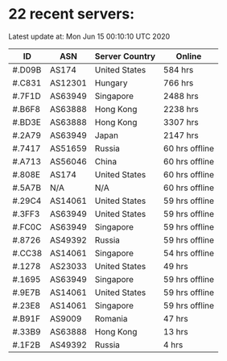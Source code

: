 # 22 recent servers:

Latest update at: Mon Jun 15 00:10:10 UTC 2020

| ID | ASN | Server Country | Online |
| -- | --- | -------------- | ------ |
| #.D09B | AS174 | United States | 584 hrs |
| #.C831 | AS12301 | Hungary | 766 hrs |
| #.7F1D | AS63949 | Singapore | 2488 hrs |
| #.B6F8 | AS63888 | Hong Kong | 2238 hrs |
| #.BD3E | AS63888 | Hong Kong | 3307 hrs |
| #.2A79 | AS63949 | Japan | 2147 hrs |
| #.7417 | AS51659 | Russia | 60 hrs offline |
| #.A713 | AS56046 | China | 60 hrs offline |
| #.808E | AS174 | United States | 60 hrs offline |
| #.5A7B | N/A | N/A | 60 hrs offline |
| #.29C4 | AS14061 | United States | 59 hrs offline |
| #.3FF3 | AS63949 | United States | 59 hrs offline |
| #.FC0C | AS63949 | Singapore | 59 hrs offline |
| #.8726 | AS49392 | Russia | 59 hrs offline |
| #.CC38 | AS14061 | Singapore | 54 hrs offline |
| #.1278 | AS23033 | United States | 49 hrs |
| #.1695 | AS63949 | Singapore | 59 hrs offline |
| #.9E7B | AS14061 | United States | 59 hrs offline |
| #.23E8 | AS14061 | Singapore | 59 hrs offline |
| #.B91F | AS9009 | Romania | 47 hrs |
| #.33B9 | AS63888 | Hong Kong | 13 hrs |
| #.1F2B | AS49392 | Russia | 4 hrs |


